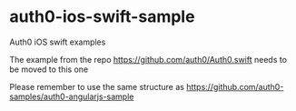 # auth0-ios-swift-sample

Auth0 iOS swift examples

The example from the repo https://github.com/auth0/Auth0.swift needs to be moved to this one

Please remember to use the same structure as https://github.com/auth0-samples/auth0-angularjs-sample
